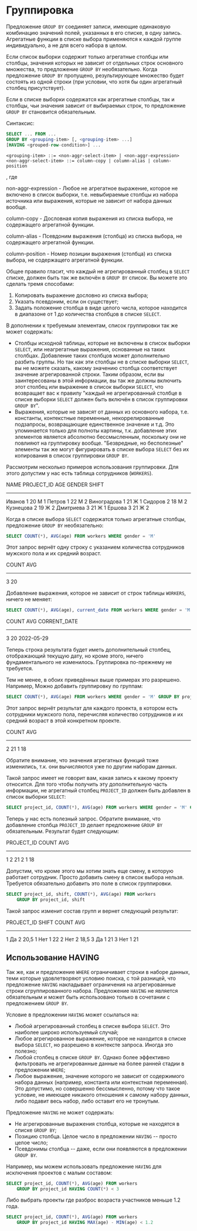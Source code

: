 # Группировка

Предложение `GROUP BY` соединяет записи, имеющие одинаковую комбинацию
значений полей, указанных в его списке, в одну запись. Агрегатные
функции в списке выбора применяются к каждой группе индивидуально, а не
для всего набора в целом.

Если список выборки содержит только агрегатные столбцы или столбцы,
значения которых не зависит от отдельных строк основного множества, то
предложение `GROUP BY` необязательно. Когда предложение `GROUP BY`
пропущено, результирующее множество будет состоять из одной строки (при
условии, что хотя бы один агрегатный столбец присутствует).

Если в списке выборки содержатся как агрегатные столбцы, так и столбцы,
чьи значения зависит от выбираемых строк, то предложение `GROUP BY`
становится обязательным.

Синтаксис:

``` sql
SELECT ... FROM ...
GROUP BY <grouping-item> [, <grouping-item> ...]
[HAVING <grouped-row-condition>] ...
```

``` ABNF
<grouping-item> ::= <non-aggr-select-item> | <non-aggr-expression>
<non-aggr-select-item> ::= column-copy | column-alias | column-position 
```

, где

non-aggr-expression - Любое не агрегатное выражение, которое не включено
в список выборки, т.е. невыбираемые столбцы из набора источника или
выражения, которые не зависит от набора данных вообще.

column-copy - Дословная копия выражения из списка выбора, не содержащего
агрегатной функции.

column-alias - Псевдоним выражения (столбца) из списка выбора, не
содержащего агрегатной функции.

column-position - Номер позиции выражения (столбца) из списка выбора, не
содержащего агрегатной функции.

Общее правило гласит, что каждый не агрегированный столбец в `SELECT`
списке, должен быть так же включён в `GROUP BY` список. Вы можете это
сделать тремя способами:

1.  Копировать выражение дословно из списка выбора;
2.  Указать псевдоним, если он существует;
3.  Задать положение столбца в виде целого числа, которое находится в
    диапазоне от 1 до количества столбцов в списке `SELECT`.

В дополнении к требуемым элементам, список группировки так же может
содержать:

-   Столбцы исходной таблицы, которые не включены в список выборки
    `SELECT`, или неагрегатные выражения, основанные на таких столбцах.
    Добавление таких столбцов может дополнительно разбить группы. Но так
    как эти столбцы не в списке выборки `SELECT`, вы не можете сказать,
    какому значению столбца соответствует значение агрегированной
    строки. Таким образом, если вы заинтересованы в этой информации, вы
    так же должны включить этот столбец или выражение в список выборки
    `SELECT`, что возвращает вас к правилу \"каждый не агрегированный
    столбце в списке выборки `SELECT` должен быть включён в список
    группировки `GROUP BY`\".
-   Выражения, которые не зависят от данных из основного набора, т.е.
    константы, контекстные переменные, некоррелированные подзапросы,
    возвращающие единственное значение и т.д. Это упоминается только для
    полноты картины, т.к. добавление этих элементов является абсолютно
    бессмысленным, поскольку они не повлияют на группировку вообще.
    \"Безвредные, но бесполезные\" элементы так же могут фигурировать в
    списке выбора `SELECT` без их копирования в список группировки
    `GROUP BY`.

Рассмотрим несколько примеров использования группировки. Для этого
допустим у нас есть таблица сотрудников (`WORKERS`).

  NAME          PROJECT_ID   AGE   GENDER   SHIFT
  ------------- ------------ ----- -------- -------
  Иванов        1            20    М        1
  Петров        1            22    М        2
  Виноградова   1            21    Ж        1
  Сидоров       2            18    М        2
  Кузнецова     2            19    Ж        2
  Дмитриева     3            21    Ж        1
  Ершова        3            21    Ж        2

Когда в списке выбора `SELECT` содержатся только агрегатные столбцы,
предложение `GROUP BY` необязательно:

``` sql
SELECT COUNT(*), AVG(age) FROM workers WHERE gender = 'M'
```

Этот запрос вернёт одну строку с указанием количества сотрудников
мужского пола и их средний возраст.

  COUNT   AVG
  ------- -----
  3       20

Добавление выражения, которое не зависит от строк таблицы `WORKERS`,
ничего не меняет:

``` sql
SELECT COUNT(*), AVG(age), current_date FROM workers WHERE gender = 'M'
```

  COUNT   AVG   CORRENT_DATE
  ------- ----- --------------
  3       20    2022-05-29

Теперь строка результата будет иметь дополнительный столбец,
отображающий текущую дату, но кроме этого, ничего фундаментального не
изменилось. Группировка по-прежнему не требуется.

Тем не менее, в обоих приведённых выше примерах это разрешено. Например,
Можно добавить группировку по группам:

``` sql
SELECT COUNT(*), AVG(age) FROM workers WHERE gender = 'M' GROUP BY project_id
```

Этот запрос вернёт результат для каждого проекта, в котором есть
сотрудники мужского пола, перечисляя количество сотрудников и их средний
возраст в этой конкретном проекте.

  COUNT   AVG
  ------- -----
  2       21
  1       18

Обратите внимание, что значения агрегатных функций тоже изменились, т.к.
они вычисляются уже по другим наборам данных.

Такой запрос имеет не говорит вам, какая запись к какому проекту
относится. Для того чтобы получить эту дополнительную часть информации,
не агрегатный столбец `PROJECT_ID` должен быть добавлен в список выборки
`SELECT`:

``` sql
SELECT project_id, COUNT(*), AVG(age) FROM workers WHERE gender = 'M' GROUP BY project_id
```

Теперь у нас есть полезный запрос. Обратите внимание, что добавление
столбца `PROJECT_ID` делает предложение `GROUP BY` обязательным.
Результат будет следующим:

  PROJECT_ID   COUNT   AVG
  ------------ ------- -----
  1            2       21
  2            1       18

Допустим, что кроме этого мы хотим знать еще смену, в которую работает
сотрудник. Просто добавить смену в список выбора нельзя. Требуется
обязательно добавить это поле в список группировки.

``` sql
SELECT project_id, shift, COUNT(*), AVG(age) FROM workers
    GROUP BY project_id, shift
```

Такой запрос изменит состав групп и вернет следующий результат:

  PROJECT_ID   SHIFT   COUNT   AVG
  ------------ ------- ------- ------
  1            Да      2       20,5
  1            Нет     1       22
  2            Нет     2       18,5
  3            Да      1       21
  3            Нет     1       21

## Использование HAVING

Так же, как и предложение `WHERE` ограничивает строки в наборе данных,
теми которые удовлетворяют условию поиска, с той разницей, что
предложение `HAVING` накладывает ограничения на агрегированные строки
сгруппированного набора. Предложение `HAVING` не является обязательным и
может быть использовано только в сочетании с предложением `GROUP BY`.

Условие в предложении `HAVING` может ссылаться на:

-   Любой агрегированный столбец в списке выбора `SELECT`. Это наиболее
    широко используемый случай;
-   Любое агрегированное выражение, которое не находится в списке выбора
    `SELECT`, но разрешено в контексте запроса. Иногда это полезно;
-   Любой столбец в списке `GROUP BY`. Однако более эффективно
    фильтровать не агрегированные данные на более ранней стадии в
    предложении `WHERE`;
-   Любое выражение, значение которого не зависит от содержимого набора
    данных (например, константа или контекстная переменная). Это
    допустимо, но совершенно бессмысленно, потому что такое условие, не
    имеющее никакого отношения к самому набору данных, либо подавит весь
    набор, либо оставит его не тронутым.

Предложение `HAVING` не может содержать:

-   Не агрегированные выражения столбца, которые не находятся в списке
    `GROUP BY`;
-   Позицию столбца. Целое число в предложении `HAVING` -- просто целое
    число;
-   Псевдонимы столбца -- даже, если они появляются в предложении
    `GROUP BY`.

Например, мы можем использовать предложение `HAVING` для исключения
проектов с малым составом:

``` sql
SELECT project_id, COUNT(*), AVG(age) FROM workers 
    GROUP BY project_id HAVING COUNT(*) < 3
```

Либо выбрать проекты где разброс возраста участников меньше 1.2 года.

``` sql
SELECT project_id, COUNT(*), AVG(age) FROM workers
    GROUP BY project_id HAVING MAX(age) - MIN(age) < 1.2
```
